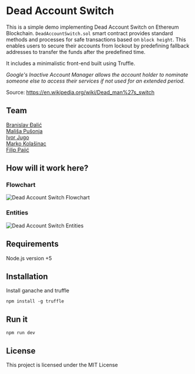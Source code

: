 # Dead Account Switch

This is a simple demo implementing Dead Account Switch on Ethereum Blockchain.
```DeadAccountSwitch.sol``` smart contract provides standard methods and processes for safe transactions based on `block height`. This enables users to secure their accounts from lockout by predefining fallback addresses to transfer the funds after the predefined time.

It includes a minimalistic front-end built using Truffle.

*Google's Inactive Account Manager allows the account holder to nominate someone else to access their services if not used for an extended period.*

Source: https://en.wikipedia.org/wiki/Dead_man%27s_switch
## Team
[Branislav Đalić](https://github.com/Omodaka9375) \
[Mališa Pušonja](https://github.com/horohronos) \
[Ivor Jugo](https://github.com/ivorrr) \
[Marko Kolašinac](https://github.com/SefSmrka) \
[Filip Pajić](https://github.com/pajicf)

## How will it work here?

### Flowchart

![Dead Account Switch Flowchart](flowchart.png)

### Entities

![Dead Account Switch Entities](das.png)
## Requirements

Node.js version +5

## Installation

Install ganache and truffle
```
npm install -g truffle
```
## Run it

```
npm run dev
```

## License

This project is licensed under the MIT License


